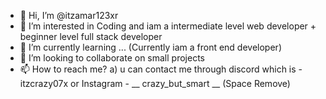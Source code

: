 - 👋 Hi, I’m @itzamar123xr
- 👀 I’m interested in Coding and iam a intermediate level web developer + beginner level full stack developer
- 🌱 I’m currently learning ... (Currently iam a front end developer)
- 💞️ I’m looking to collaborate on small projects 
- 📫 How to reach me? a) u can contact me through discord which is - itzcrazy07x or Instagram - __ crazy_but_smart __ (Space Remove)
